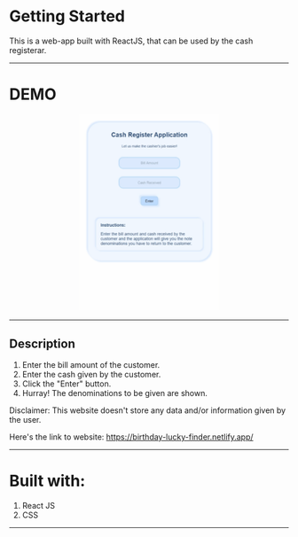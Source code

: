 # Getting Started

This is a web-app built with ReactJS, that can be used by the cash registerar. 

---

# DEMO 

<p align="center" width="100%">
    <img width="50%" src="demo.gif"> 
</p>

---

## Description 

1. Enter the bill amount of the customer.
2. Enter the cash given by the customer.
3. Click the "Enter" button. 
4. Hurray! The denominations to be given are shown.

Disclaimer: This website doesn't store any data and/or information given by the user. 

Here's the link to website:
https://birthday-lucky-finder.netlify.app/

---

# Built with:

1. React JS 
2. CSS

****
